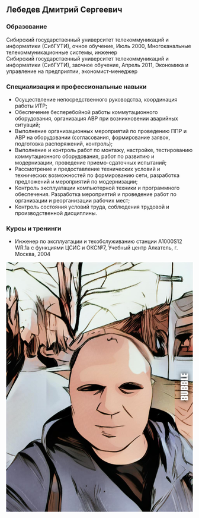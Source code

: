 ## Лебедев Дмитрий Сергеевич
### Образование
Сибирский государственный университет телекоммуникаций и информатики (СибГУТИ), очное обучение, Июль 2000, Многоканальные телекоммуникационные системы, инженер  
Сибирский государственный университет телекоммуникаций и информатики (СибГУТИ), заочное обучение, Апрель 2011, Экономика и управление на предприятии, экономист-менеджер

### Специализация и профессиональные навыки
- Осуществление непосредственного руководства, координация работы ИТР;
- Обеспечение бесперебойной работы коммутационного оборудования, организация АВР при возникновении аварийных ситуаций;
- Выполнение организационных мероприятий по проведению ППР и АВР на оборудовании (согласования, формирование заявок, подготовка распоряжений, контроль);
- Выполнение и контроль работ по монтажу, настройке, тестированию коммутационного оборудования, работ по развитию и модернизации, проведение приемо-сдаточных испытаний;
- Рассмотрение и предоставление технических условий и технических возможностей по формированию сети, разработка предложений и мероприятий по модернизации;
- Контроль эксплуатации компьютерной техники и программного обеспечения. Разработка мероприятий и проведение работ по организации и реорганизации рабочих мест;
- Контроль состояния условий труда, соблюдения трудовой и производственной дисциплины.

### Курсы и тренинги
- Инженер по эксплуатации и техобслуживанию станции A1000S12 WR.1a с функциями ЦСИС и ОКС№7, Учебный центр Алкатель, г. Москва, 2004

![Лебедев Д.С.](img/dm-comics-pic.jpeg)